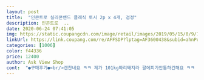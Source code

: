 ```yaml
---
layout: post 
title:  "인콘트로 실리콘밴드 클래식 토시 2p x 4개, 검정" 
description: 인콘트로  ..
date: 2020-06-24 07:41:05 
img: https://static.coupangcdn.com/image/retail/images/2019/05/15/0/9/7f21cbbf-6f62-4f9a-9aac-e26a078ab14d.jpg 
linkUrl: https://link.coupang.com/re/AFFSDP?lptag=AF3600438&subid=ahnPublicAsk&pageKey=222545965&itemId=697743924&vendorItemId=4782143381&traceid=V0-113-b0956567bdbeb935 
categories: [1006] 
color: f44336 
price: 12400 
author: Ask View Shop 
cont:  "●구매후기●<br/>갠찬네요 ㅋㅋ 제가 101kg짜리돼지라 팔에피가안통하긴해요 ㅋㅋ 겨드랑이부분은 살짝 접어서 사용해요 ㅋㅋ 친구2명한테도 선물해줬는데 잘 쓰더라고요 ㅎㅎ뿌듯 약간 쿨토시느낌 시원해서 날씨추울땐 으스스하긴해요 제가 반려동물관련일을해서 의료봉사때 사용했었는데 만족스러웠어요 ㅎㅎ<br/>상단 실리콘 부분에서 피부트러블이 생기네요... <br/>ㅜㅜ<br/>재질 완전 부드럽고 시원하고 좋아요 색감도 이뿌네요 무지빠른배송 감솨합니다.<br/><br/>착용감은 괜찮은데요... <br/><br/>" 
---
```

